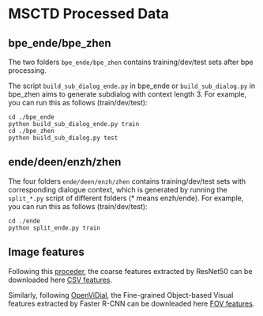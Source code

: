 # MSCTD Processed Data

## bpe_ende/bpe_zhen
The two folders `bpe_ende/bpe_zhen` contains training/dev/test sets after bpe processing.

The script `build_sub_dialog_ende.py` in bpe_ende or `build_sub_dialog.py` in bpe_zhen aims to generate subdialog with context length 3.
For example, you can run this as follows (train/dev/test):
```
cd ./bpe_ende
python build_sub_dialog_ende.py train
cd ./bpe_zhen
python build_sub_dialog.py test
```

## ende/deen/enzh/zhen
The four folders `ende/deen/enzh/zhen` contains training/dev/test sets with corresponding dialogue context, which is generated by running the `split_*.py` script of different folders (* means enzh/ende). 
For example, you can run this as follows (train/dev/test):
```
cd ./ende
python split_ende.py train
```
## Image features
Following this [proceder](https://github.com/ShannonAI/OpenViDial/blob/main/video_dialogue_model/extract_features/extract_features.md), the coarse features extracted by ResNet50 can be downloaded here [CSV features](https://drive.google.com/file/d/1GExHEXCHrImR9EhROP7yzIsG00jBXrCu/view?usp=sharing).

Similarly, following [OpenViDial](https://github.com/ShannonAI/OpenViDial/blob/main/video_dialogue_model/extract_features/extract_features.md), the Fine-grained Object-based Visual features extracted by Faster R-CNN can be downleaded here [FOV features](https://drive.google.com/file/d/1DCdIgBnEJegJnFxL5LPO_PpMtXbNxoIs/view?usp=sharing).
